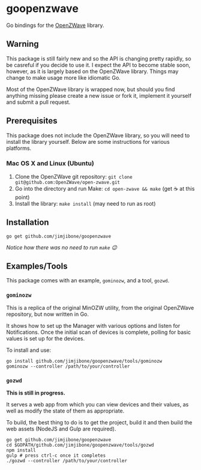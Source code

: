 # goopenzwave

Go bindings for the [OpenZWave](https://github.com/OpenZWave/open-zwave) library.

## Warning

This package is still fairly new and so the API is changing pretty rapidly, so be casreful if you decide to use it. I expect the API to become stable soon, however, as it is largely based on the OpenZWave library. Things may change to make usage more like idiomatic Go.

Most of the OpenZWave library is wrapped now, but should you find anything missing please create a new issue or fork it, implement it yourself and submit a pull request.

## Prerequisites

This package does not include the OpenZWave library, so you will need to install the library yourself. Below are some instructions for various platforms.

### Mac OS X and Linux (Ubuntu)

1. Clone the OpenZWave git repository: `git clone git@github.com:OpenZWave/open-zwave.git`
2. Go into the directory and run Make: `cd open-zwave && make` (get :coffee: at this point)
3. Install the library: `make install` (may need to run as root)

## Installation

```
go get github.com/jimjibone/goopenzwave
```

_Notice how there was no need to run `make` :wink:_

## Examples/Tools

This package comes with an example, `gominozw`, and a tool, `gozwd`.

### `gominozw`

This is a replica of the original MinOZW utility, from the original OpenZWave repository, but now written in Go.

It shows how to set up the Manager with various options and listen for Notifications. Once the initial scan of devices is complete, polling for basic values is set up for the devices.

To install and use:

```
go install github.com/jimjibone/goopenzwave/tools/gominozw
gominozw --controller /path/to/your/controller
```

### `gozwd`

__This is still in progress.__

It serves a web app from which you can view devices and their values, as well as
modify the state of them as appropriate.

To build, the best thing to do is to get the project, build it and then build the web assets (NodeJS and Gulp are required).

```
go get github.com/jimjibone/goopenzwave
cd $GOPATH/github.com/jimjibone/goopenzwave/tools/gozwd
npm install
gulp # press ctrl-c once it completes
./gozwd --controller /path/to/your/controller
```
